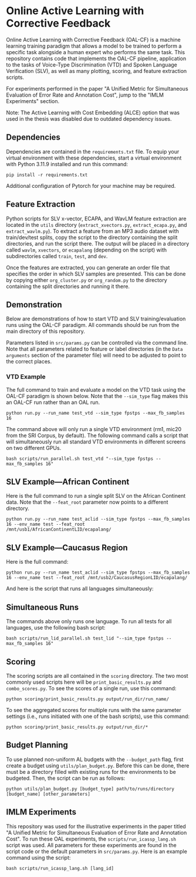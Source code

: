 # Online Active Learning with Corrective Feedback
Online Active Learning with Corrective Feedback (OAL-CF) is a machine learning training paradigm that allows a model to be trained to perform a specific task alongside a human expert who performs the same task. This repository contains code that implements the OAL-CF pipeline, application to the tasks of Voice-Type Discrimination (VTD) and Spoken Language Verification (SLV), as well as many plotting, scoring, and feature extraction scripts.

For experiments performed in the paper "A Unified Metric for Simultaneous Evaluation of Error Rate and Annotation Cost", jump to the "IMLM Experiments" section.

Note: The Active Learning with Cost Embedding (ALCE) option that was used in the thesis was disabled due to outdated dependency issues.

## Dependencies
Dependencies are contained in the `requirements.txt` file. To equip your virtual environment with these dependencies, start a virtual environment with Python 3.11.9 installed and run this command:

```
pip install -r requirements.txt
```

Additional configuration of Pytorch for your machine may be required.

## Feature Extraction
Python scripts for SLV x-vector, ECAPA, and WavLM feature extraction are located in the `utils` directory (`extract_xvectors.py`, `extract_ecapa.py`, and `extract_wavlm.py`). To extract a feature from an MP3 audio dataset with train/dev/test splits, copy the script to the directory containing the split directories, and run the script there. The output will be placed in a directory called `wavlm`, `xvectors`, or `ecapalang` (depending on the script) with subdirectories called `train`, `test`, and `dev`.

Once the features are extracted, you can generate an order file that specifies the order in which SLV samples are presented. This can be done by copying either `org_cluster.py` or `org_random.py` to the directory containing the split directories and running it there.

## Demonstration
Below are demonstrations of how to start VTD and SLV training/evaluation runs using the OAL-CF paradigm. All commands should be run from the main directory of this repository. 

Parameters listed in `src/params.py` can be controlled via the command line. Note that all parameters related to feature or label directories (in the `Data arguments` section of the parameter file) will need to be adjusted to point to the correct places.

### VTD Example
The full command to train and evaluate a model on the VTD task using the OAL-CF paradigm is shown below. Note that the `--sim_type` flag makes this an OAL-CF run rather than an OAL run.

```
python run.py --run_name test_vtd --sim_type fpstps --max_fb_samples 16
```

The command above will only run a single VTD environment (rm1, mic20 from the SRI Corpus, by default). The following command calls a script that will simultaneously run all standard VTD environments in different screens on two different GPUs. 

```
bash scripts/run_parallel.sh test_vtd "--sim_type fpstps --max_fb_samples 16"
```

## SLV Example—African Continent
Here is the full command to run a single split SLV on the African Continent data. Note that the `--feat_root` parameter now points to a different directory.

```
python run.py --run_name test_aclid --sim_type fpstps --max_fb_samples 16 --env_name test --feat_root /mnt/usb1/AfricanContinentLID/ecapalang/
```

## SLV Example—Caucasus Region
Here is the full command:

```
python run.py --run_name test_aclid --sim_type fpstps --max_fb_samples 16 --env_name test --feat_root /mnt/usb2/CaucasusRegionLID/ecapalang/
```

And here is the script that runs all languages simultaneously:

## Simultaneous Runs
The commands above only runs one language. To run all tests for all languages, use the following bash script:

```
bash scripts/run_lid_parallel.sh test_lid "--sim_type fpstps --max_fb_samples 16"
```

## Scoring
The scoring scripts are all contained in the `scoring` directory. The two most commonly used scripts here will be `print_basic_results.py` and `combo_scores.py`. To see the scores of a single run, use this command:

```
python scoring/print_basic_results.py output/run_dir/run_name/
```

To see the aggregated scores for multiple runs with the same parameter settings (i.e., runs initiated with one of the bash scripts), use this command:

```
python scoring/print_basic_results.py output/run_dir/*
```

## Budget Planning
To use planned non-uniform AL budgets with the `--budget_path` flag, first create a budget using `utils/plan_budget.py`. Before this can be done, there must be a directory filled with existing runs for the environments to be budgeted. Then, the script can be run as follows:

```
python utils/plan_budget.py [budget_type] path/to/runs/directory [budget_name] [other_parameters]
```

## IMLM Experiments
This repository was used for the illustrative experiments in the paper titled "A Unified Metric for Simultaneous Evaluation of Error Rate and Annotation Cost". To run these OAL experiments, the `scripts/run_icassp_lang.sh` script was used. All parameters for these experiments are found in the script code or the default parameters in `src/params.py`. Here is an example command using the script:

```
bash scripts/run_icassp_lang.sh [lang_id]
```
